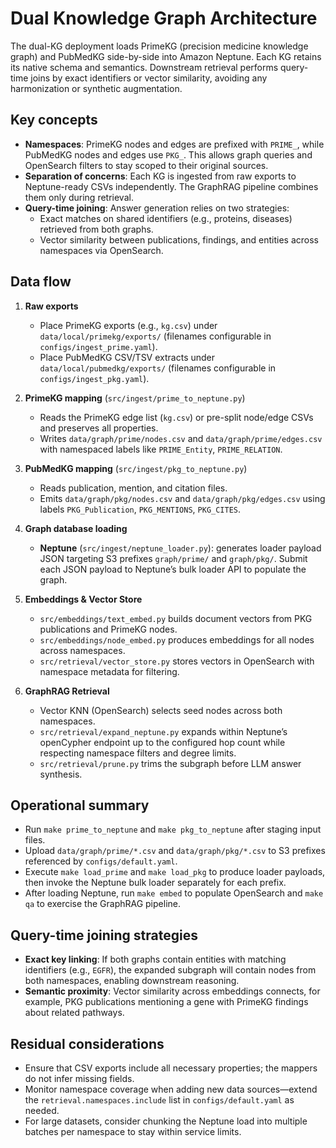 # Dual Knowledge Graph Architecture

The dual-KG deployment loads PrimeKG (precision medicine knowledge graph) and PubMedKG side-by-side into Amazon Neptune. Each KG retains its native schema and semantics. Downstream retrieval performs query-time joins by exact identifiers or vector similarity, avoiding any harmonization or synthetic augmentation.

## Key concepts

- **Namespaces**: PrimeKG nodes and edges are prefixed with `PRIME_`, while PubMedKG nodes and edges use `PKG_`. This allows graph queries and OpenSearch filters to stay scoped to their original sources.
- **Separation of concerns**: Each KG is ingested from raw exports to Neptune-ready CSVs independently. The GraphRAG pipeline combines them only during retrieval.
- **Query-time joining**: Answer generation relies on two strategies:
  - Exact matches on shared identifiers (e.g., proteins, diseases) retrieved from both graphs.
  - Vector similarity between publications, findings, and entities across namespaces via OpenSearch.

## Data flow

1. **Raw exports**
   - Place PrimeKG exports (e.g., `kg.csv`) under `data/local/primekg/exports/` (filenames configurable in `configs/ingest_prime.yaml`).
   - Place PubMedKG CSV/TSV extracts under `data/local/pubmedkg/exports/` (filenames configurable in `configs/ingest_pkg.yaml`).

2. **PrimeKG mapping** (`src/ingest/prime_to_neptune.py`)
   - Reads the PrimeKG edge list (`kg.csv`) or pre-split node/edge CSVs and preserves all properties.
   - Writes `data/graph/prime/nodes.csv` and `data/graph/prime/edges.csv` with namespaced labels like `PRIME_Entity`, `PRIME_RELATION`.

3. **PubMedKG mapping** (`src/ingest/pkg_to_neptune.py`)
   - Reads publication, mention, and citation files.
   - Emits `data/graph/pkg/nodes.csv` and `data/graph/pkg/edges.csv` using labels `PKG_Publication`, `PKG_MENTIONS`, `PKG_CITES`.

4. **Graph database loading**
   - **Neptune** (`src/ingest/neptune_loader.py`): generates loader payload JSON targeting S3 prefixes `graph/prime/` and `graph/pkg/`. Submit each JSON payload to Neptune’s bulk loader API to populate the graph.

5. **Embeddings & Vector Store**
   - `src/embeddings/text_embed.py` builds document vectors from PKG publications and PrimeKG nodes.
   - `src/embeddings/node_embed.py` produces embeddings for all nodes across namespaces.
   - `src/retrieval/vector_store.py` stores vectors in OpenSearch with namespace metadata for filtering.

6. **GraphRAG Retrieval**
   - Vector KNN (OpenSearch) selects seed nodes across both namespaces.
   - `src/retrieval/expand_neptune.py` expands within Neptune’s openCypher endpoint up to the configured hop count while respecting namespace filters and degree limits.
   - `src/retrieval/prune.py` trims the subgraph before LLM answer synthesis.

## Operational summary

- Run `make prime_to_neptune` and `make pkg_to_neptune` after staging input files.
- Upload `data/graph/prime/*.csv` and `data/graph/pkg/*.csv` to S3 prefixes referenced by `configs/default.yaml`.
- Execute `make load_prime` and `make load_pkg` to produce loader payloads, then invoke the Neptune bulk loader separately for each prefix.
- After loading Neptune, run `make embed` to populate OpenSearch and `make qa` to exercise the GraphRAG pipeline.

## Query-time joining strategies

- **Exact key linking**: If both graphs contain entities with matching identifiers (e.g., `EGFR`), the expanded subgraph will contain nodes from both namespaces, enabling downstream reasoning.
- **Semantic proximity**: Vector similarity across embeddings connects, for example, PKG publications mentioning a gene with PrimeKG findings about related pathways.

## Residual considerations

- Ensure that CSV exports include all necessary properties; the mappers do not infer missing fields.
- Monitor namespace coverage when adding new data sources—extend the `retrieval.namespaces.include` list in `configs/default.yaml` as needed.
- For large datasets, consider chunking the Neptune load into multiple batches per namespace to stay within service limits.
